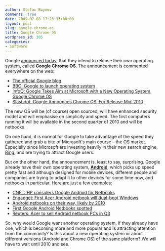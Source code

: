 ```yaml
---
author: Stefan Buynov
comments: true
date: 2009-07-08 17:23:33+00:00
layout: post
slug: google-chrome-os
title: Google Chrome OS
wordpress_id: 305
categories:
- Software
---
```


Google [announced today](http://googleblog.blogspot.com/2009/07/introducing-google-chrome-os.html), that they intend to release their own operating system, called **Google Chrome OS**. The announcement is commented everywhere on the web:
	
  * [The official Google blog](http://googleblog.blogspot.com/2009/07/introducing-google-chrome-os.html)
  * [BBC: Google to launch operating system](http://news.bbc.co.uk/2/hi/technology/8139711.stm)
  * [InfoQ: Google Takes Aim at Microsoft with a New Operating System, Google Chrome OS](http://www.infoq.com/news/2009/07/Google-Chrome-OS)
  * [Slashdot: Google Announces Chrome OS, For Release Mid-2010](http://tech.slashdot.org/story/09/07/08/0953238/Google-Announces-Chrome-OS-For-Release-Mid-2010?from=rss)

The new OS will be (of course) open sourced, will have enhanced security model and will emphasise on simplicity and speed. The first computers running it will be available in the second quarter of 2010 and will be netbooks.

On one hand, it is normal for Google to take advantage of the speed they gathered and grab a bite of Microsoft's main course – the OS market. Especially since Microsoft are investing heavily in their new search engine, [Bing](http://www.bing.com/), and are trying to attract Google users.

But on the other hand, the announcement is, least to say, surprising. Google already have their own operating system, [**Android**](http://www.android.com/), which picks up speed pretty fast and although designed for mobile devices, different people and companies are trying to adapt it to other devices for some time now, and netbooks in particular. Here are just a few examples:

  * [CNET: HP considers Google Android for Netbooks](http://news.cnet.com/8301-1035_3-10208594-94.html?tag=mncol;txt)
  * [Engadget: First Acer Android netbook will dual-boot Windows](http://www.engadget.com/2009/06/05/first-acer-android-netbook-will-dual-boot-windows/)
  * [Android netbooks on their way, likely by 2010](http://digital.venturebeat.com/2009/01/01/android-netbooks-on-their-way-likely-by-2010/)
  * [First Google Android Netbooks spotted](http://blogs.computerworld.com/first_google_android_netbooks_spotted)
  * [Reuters: Acer to sell Android netbook PCs in Q3](http://www.reuters.com/article/marketsNews/idUSTP18980620090602)

So, why would Google want another operating system, if they already have one, which is becoming more and more popular and is attracting attention from the community? Is this about a new operating system or about different versions  (Android and Chrome OS) of the same platform? We will have to wait until 2010 and see.
